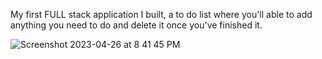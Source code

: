 My first FULL stack application I built, a to do list where you'll able to add anything you need to do and delete it once you've finished it.

![Screenshot 2023-04-26 at 8 41 45 PM](https://user-images.githubusercontent.com/128378594/234731602-0a530ae0-8cb5-4b14-9c21-a1b68f89b4a4.png)
